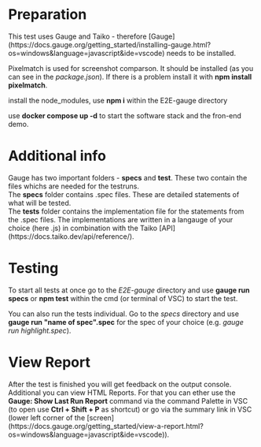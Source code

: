 <h1>Preparation</h1>
<p> This test uses Gauge and Taiko - therefore [Gauge](https://docs.gauge.org/getting_started/installing-gauge.html?os=windows&language=javascript&ide=vscode) needs to be installed.
<p> Pixelmatch is used for screenshot comparson. It should be installed (as you can see in the <em>package.json</em>). If there is a problem install it with <strong>npm install pixelmatch</strong>.
<p> install the node_modules, use <strong>npm i</strong> within the E2E-gauge directory
<p> use <strong>docker compose up -d</strong> to start the software stack and the fron-end demo.

<h1>Additional info</h1>
Gauge has two important folders - <strong>specs</strong> and <strong>test</strong>. These two contain the files whichs are needed for the testruns.<br> 
The <strong>specs</strong> folder contains .spec files. These are detailed statements of what will be tested.<br>
The <strong>tests</strong> folder contains the implementation file for the statements from the .spec files. The implementations are written in a langauge of your choice (here .js) in combination with the Taiko [API](https://docs.taiko.dev/api/reference/).

<h1>Testing</h1>
<p> To start all tests at once go to the <em>E2E-gauge</em> directory and use <strong>gauge run specs</strong> or <strong>npm test</strong> within the cmd (or terminal of VSC) to start the test.
<p> You can also run the tests individual. Go to the <em>specs</em> directory and use <strong>gauge run "name of spec".spec</strong> for the spec of your choice (e.g. <em>gauge run highlight.spec</em>).

<h1>View Report</h1>
<p> After the test is finished you will get feedback on the output console. Additional you can view HTML Reports. For that you can ether use the <strong>Gauge: Show Last Run Report</strong> command via the command Palette  in VSC (to open use <strong>Ctrl + Shift + P</strong> as shortcut) or go via the summary link in VSC (lower left corner of the [screen](https://docs.gauge.org/getting_started/view-a-report.html?os=windows&language=javascript&ide=vscode)).
